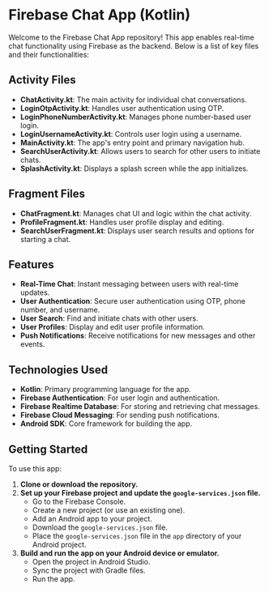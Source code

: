 # Firebase Chat App (Kotlin)

Welcome to the Firebase Chat App repository! This app enables real-time chat functionality using Firebase as the backend. Below is a list of key files and their functionalities:

## Activity Files
- **ChatActivity.kt**: The main activity for individual chat conversations.
- **LoginOtpActivity.kt**: Handles user authentication using OTP.
- **LoginPhoneNumberActivity.kt**: Manages phone number-based user login.
- **LoginUsernameActivity.kt**: Controls user login using a username.
- **MainActivity.kt**: The app's entry point and primary navigation hub.
- **SearchUserActivity.kt**: Allows users to search for other users to initiate chats.
- **SplashActivity.kt**: Displays a splash screen while the app initializes.

## Fragment Files
- **ChatFragment.kt**: Manages chat UI and logic within the chat activity.
- **ProfileFragment.kt**: Handles user profile display and editing.
- **SearchUserFragment.kt**: Displays user search results and options for starting a chat.


## Features
- **Real-Time Chat**: Instant messaging between users with real-time updates.
- **User Authentication**: Secure user authentication using OTP, phone number, and username.
- **User Search**: Find and initiate chats with other users.
- **User Profiles**: Display and edit user profile information.
- **Push Notifications**: Receive notifications for new messages and other events.

## Technologies Used
- **Kotlin**: Primary programming language for the app.
- **Firebase Authentication**: For user login and authentication.
- **Firebase Realtime Database**: For storing and retrieving chat messages.
- **Firebase Cloud Messaging**: For sending push notifications.
- **Android SDK**: Core framework for building the app.

## Getting Started
To use this app:

1. **Clone or download the repository.**
2. **Set up your Firebase project and update the `google-services.json` file.**
    - Go to the Firebase Console.
    - Create a new project (or use an existing one).
    - Add an Android app to your project.
    - Download the `google-services.json` file.
    - Place the `google-services.json` file in the `app` directory of your Android project.
3. **Build and run the app on your Android device or emulator.**
    - Open the project in Android Studio.
    - Sync the project with Gradle files.
    - Run the app.



